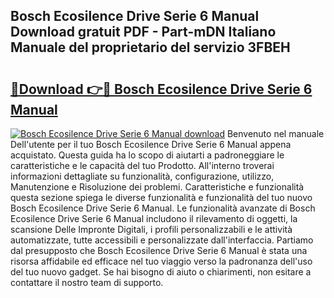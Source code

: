 ## Bosch Ecosilence Drive Serie 6 Manual Download gratuit PDF - Part-mDN Italiano Manuale del proprietario del servizio 3FBEH

# <h2><a href="http://dfdl0eu.blite.top/?on=Bosch+Ecosilence+Drive+Serie+6+Manual">🔗Download 👉🔴 Bosch Ecosilence Drive Serie 6 Manual</a></h2>

[![Bosch Ecosilence Drive Serie 6 Manual download](https://i.imgur.com/lujVjoI.png)](http://dfdl0eu.blite.top/?on=Bosch+Ecosilence+Drive+Serie+6+Manual)
Benvenuto nel manuale Dell'utente per il tuo Bosch Ecosilence Drive Serie 6 Manual appena acquistato. Questa guida ha lo scopo di aiutarti a padroneggiare le caratteristiche e le capacità del tuo Prodotto. All'interno troverai informazioni dettagliate su funzionalità, configurazione, utilizzo, Manutenzione e Risoluzione dei problemi. Caratteristiche e funzionalità questa sezione spiega le diverse funzionalità e funzionalità del tuo nuovo Bosch Ecosilence Drive Serie 6 Manual. Le funzionalità avanzate di Bosch Ecosilence Drive Serie 6 Manual includono il rilevamento di oggetti, la scansione Delle Impronte Digitali, i profili personalizzabili e le attività automatizzate, tutte accessibili e personalizzate dall'interfaccia. Partiamo dal presupposto che Bosch Ecosilence Drive Serie 6 Manual è stata una risorsa affidabile ed efficace nel tuo viaggio verso la padronanza dell'uso del tuo nuovo gadget. Se hai bisogno di aiuto o chiarimenti, non esitare a contattare il nostro team di supporto.

